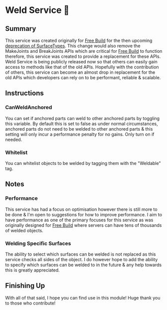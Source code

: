 # Weld Service 🔗

## Summary
This service was created originally for [Free Build](https://www.roblox.com/games/4811583863/) for the then upcoming [deprecation of SurfaceTypes](https://devforum.roblox.com/t/changes-to-part-surfaces/334420). This change would also remove the MakeJoints and BreakJoints APIs which are critical for [Free Build](https://www.roblox.com/games/4811583863/) to function therefore, this service was created to provide a replacement for these APIs.
Weld Service is being publicly released now so that others can easily gain access to methods like that of the old APIs. Hopefully with the contribution of others, this service can become an almost drop in replacement for the old APIs which developers can rely on to be performant, reliable & scalable.

## Instructions

### CanWeldAnchored
You can set if anchored parts can weld to other anchored parts by toggling this variable. By default this is set to false as under normal circumstances, anchored parts do not need to be welded to other anchored parts & this setting will only incur a performance penalty for no gains. Only turn on if needed.

### Whitelist
You can whitelist objects to be welded by tagging them with the "Weldable" tag.

## Notes

### Performance
This service has had a focus on optimisation however there is still more to be done & I'm open to suggestions for how to improve performance. I aim to have performance as one of the primary focuses for this service as was originally designed for [Free Build](https://www.roblox.com/games/4811583863/) where servers can have tens of thousands of welded objects.

### Welding Specific Surfaces
The ability to select which surfaces can be welded is not replaced as this service checks all sides of the object. I do however hope to add the ability to specify which surfaces can be welded to in the future & any help towards this is greatly appreciated.

## Finishing Up
With all of that said, I hope you can find use in this module!
Huge thank you to those who contribute!